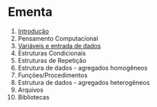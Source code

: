 # Ementa

1. [Introdução](/introduction.md)
2. Pensamento Computacional 
3. [Variáveis e entrada de dados](IO.md)
4. Estruturas Condicionais 
5. Estruturas de Repetição 
6. Estrutura de dados - agregados homogêneos 
7. Funções/Procedimentos 
8. Estrutura de dados - agregados heterogêneos 
9. Arquivos 
10. Bibliotecas 




